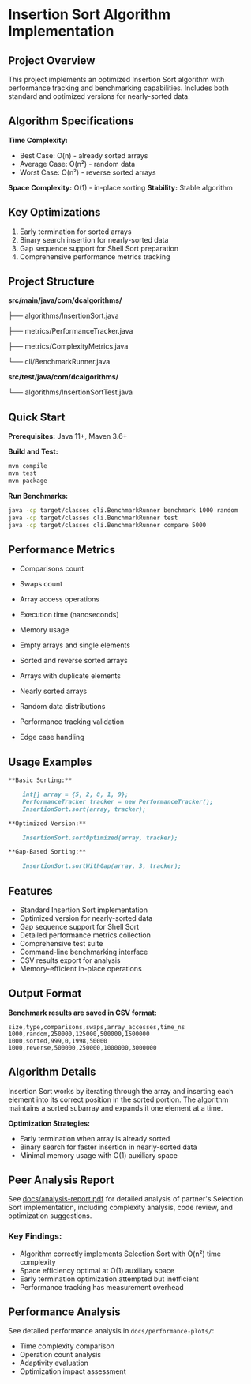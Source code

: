 # Insertion Sort Algorithm Implementation

## Project Overview

This project implements an optimized Insertion Sort algorithm with performance tracking and benchmarking capabilities. Includes both standard and optimized versions for nearly-sorted data.

## Algorithm Specifications

**Time Complexity:**
- Best Case: O(n) - already sorted arrays
- Average Case: O(n²) - random data
- Worst Case: O(n²) - reverse sorted arrays

**Space Complexity:** O(1) - in-place sorting
**Stability:** Stable algorithm

## Key Optimizations

1. Early termination for sorted arrays
2. Binary search insertion for nearly-sorted data
3. Gap sequence support for Shell Sort preparation
4. Comprehensive performance metrics tracking

## Project Structure

**src/main/java/com/dcalgorithms/**

├── algorithms/InsertionSort.java

├── metrics/PerformanceTracker.java

├── metrics/ComplexityMetrics.java

└── cli/BenchmarkRunner.java

**src/test/java/com/dcalgorithms/**

└── algorithms/InsertionSortTest.java

## Quick Start

**Prerequisites:** Java 11+, Maven 3.6+

**Build and Test:**
```bash
mvn compile
mvn test
mvn package
```
**Run Benchmarks:**
```bash
java -cp target/classes cli.BenchmarkRunner benchmark 1000 random
java -cp target/classes cli.BenchmarkRunner test
java -cp target/classes cli.BenchmarkRunner compare 5000
```

## Performance Metrics
- Comparisons count
- Swaps count
- Array access operations
- Execution time (nanoseconds)
- Memory usage

- Empty arrays and single elements
- Sorted and reverse sorted arrays
- Arrays with duplicate elements
- Nearly sorted arrays
- Random data distributions
- Performance tracking validation
- Edge case handling

## Usage Examples
```markdown
**Basic Sorting:**

    int[] array = {5, 2, 8, 1, 9};
    PerformanceTracker tracker = new PerformanceTracker();
    InsertionSort.sort(array, tracker);

**Optimized Version:**

    InsertionSort.sortOptimized(array, tracker);

**Gap-Based Sorting:**

    InsertionSort.sortWithGap(array, 3, tracker);
```

## Features
- Standard Insertion Sort implementation
- Optimized version for nearly-sorted data
- Gap sequence support for Shell Sort
- Detailed performance metrics collection
- Comprehensive test suite
- Command-line benchmarking interface
- CSV results export for analysis
- Memory-efficient in-place operations

## Output Format
**Benchmark results are saved in CSV format:**
```text
size,type,comparisons,swaps,array_accesses,time_ns
1000,random,250000,125000,500000,1500000
1000,sorted,999,0,1998,50000
1000,reverse,500000,250000,1000000,3000000
```

## Algorithm Details
Insertion Sort works by iterating through the array and inserting each element into its correct position in the sorted portion. The algorithm maintains a sorted subarray and expands it one element at a time.

**Optimization Strategies:**
- Early termination when array is already sorted
- Binary search for faster insertion in nearly-sorted data
- Minimal memory usage with O(1) auxiliary space

## Peer Analysis Report

See [docs/analysis-report.pdf](docs/analysis-report.pdf) for detailed analysis of partner's Selection Sort implementation, including complexity analysis, code review, and optimization suggestions.

### Key Findings:
- Algorithm correctly implements Selection Sort with O(n²) time complexity
- Space efficiency optimal at O(1) auxiliary space
- Early termination optimization attempted but inefficient
- Performance tracking has measurement overhead

## Performance Analysis

See detailed performance analysis in `docs/performance-plots/`:
- Time complexity comparison
- Operation count analysis
- Adaptivity evaluation
- Optimization impact assessment